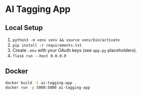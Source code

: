 # AI Tagging App

## Local Setup

1. `python3 -m venv venv && source venv/bin/activate`
2. `pip install -r requirements.txt`
3. Create `.env` with your OAuth keys (see `app.py` placeholders).
4. `flask run --host 0.0.0.0`

## Docker

```bash
docker build -t ai-tagging-app .
docker run -p 5000:5000 ai-tagging-app
```
